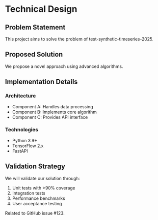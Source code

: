 # Technical Design

## Problem Statement

This project aims to solve the problem of test-synthetic-timeseries-2025.

## Proposed Solution

We propose a novel approach using advanced algorithms.

## Implementation Details

### Architecture
- Component A: Handles data processing
- Component B: Implements core algorithm
- Component C: Provides API interface

### Technologies
- Python 3.9+
- TensorFlow 2.x
- FastAPI

## Validation Strategy

We will validate our solution through:
1. Unit tests with >90% coverage
2. Integration tests
3. Performance benchmarks
4. User acceptance testing

Related to GitHub issue #123.
